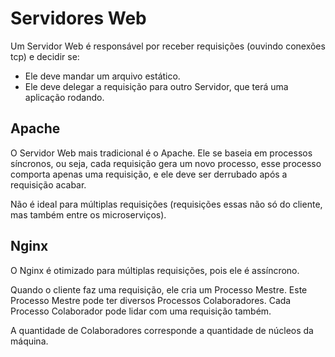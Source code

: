 # Servidores Web

Um Servidor Web é responsável por receber requisições (ouvindo conexões tcp) e decidir se:

- Ele deve mandar um arquivo estático.
- Ele deve delegar a requisição para outro Servidor, que terá uma aplicação rodando.

## Apache

O Servidor Web mais tradicional é o Apache. Ele se baseia em processos síncronos, ou seja, 
cada requisição gera um novo processo, esse processo comporta apenas uma requisição, e ele deve ser 
derrubado após a requisição acabar.

Não é ideal para múltiplas requisições (requisições essas não só do cliente, mas também entre os microserviços).

## Nginx

O Nginx é otimizado para múltiplas requisições, pois ele é assíncrono.

Quando o cliente faz uma requisição, ele cria um Processo Mestre. Este Processo Mestre pode ter
diversos Processos Colaboradores. Cada Processo Colaborador pode lidar com uma requisição também.

A quantidade de Colaboradores corresponde a quantidade de núcleos da máquina.

